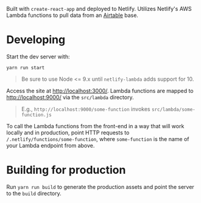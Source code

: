 Built with `create-react-app` and deployed to Netlify. Utilizes Netlify's AWS Lambda functions to pull data from an [Airtable](https://airtable.com/) base.

# Developing

Start the dev server with:

```yarn run start```

> Be sure to use Node <= 9.x until `netlify-lambda` adds support for 10.

Access the site at [http://localhost:3000/](http://localhost:3000/). Lambda functions are mapped to [http://localhost:9000/](http://localhost:9000/) via the `src/lambda` directory.

> E.g., `http://localhost:9000/some-function` invokes `src/lambda/some-function.js`

To call the Lambda functions from the front-end in a way that will work locally and in production, point HTTP requests to `/.netlify/functions/some-function`, where `some-function` is the name of your Lambda endpoint from above.

# Building for production

Run `yarn run build` to generate the production assets and point the server to the `build` directory.
